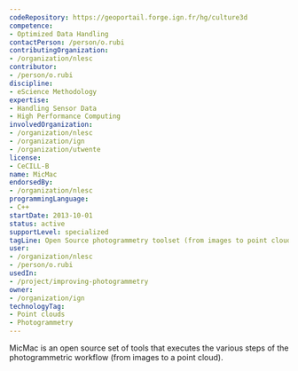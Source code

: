 ```yaml
---
codeRepository: https://geoportail.forge.ign.fr/hg/culture3d
competence:
- Optimized Data Handling
contactPerson: /person/o.rubi
contributingOrganization:
- /organization/nlesc
contributor:
- /person/o.rubi
discipline:
- eScience Methodology
expertise:
- Handling Sensor Data
- High Performance Computing
involvedOrganization:
- /organization/nlesc
- /organization/ign
- /organization/utwente
license:
- CeCILL-B
name: MicMac
endorsedBy:
- /organization/nlesc
programmingLanguage:
- C++
startDate: 2013-10-01
status: active
supportLevel: specialized
tagLine: Open Source photogrammetry toolset (from images to point clouds)
user:
- /organization/nlesc
- /person/o.rubi
usedIn:
- /project/improving-photogrammetry
owner: 
- /organization/ign
technologyTag:
- Point clouds
- Photogrammetry
---
```

MicMac is an open source set of tools that executes the various steps of the photogrammetric workflow (from images to a point cloud).

